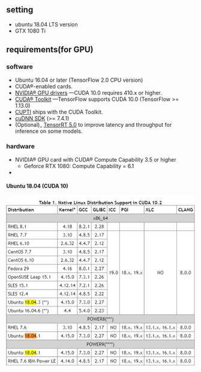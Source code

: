 ## setting

- ubuntu 18.04 LTS version
- GTX 1080 Ti

## requirements(for GPU)

### software
- Ubuntu 16.04 or later (TensorFlow 2.0 CPU version)
- CUDA®-enabled cards.
- [NVIDIA® GPU drivers](https://www.nvidia.com/drivers)  —CUDA 10.0 requires 410.x or higher.
- [CUDA® Toolkit](https://developer.nvidia.com/cuda-toolkit-archive)  —TensorFlow supports CUDA 10.0 (TensorFlow >= 1.13.0)
- [CUPTI](http://docs.nvidia.com/cuda/cupti/)  ships with the CUDA Toolkit.
- [cuDNN SDK](https://developer.nvidia.com/cudnn)  (>= 7.4.1)
-  (Optional)_  [TensorRT 5.0](https://docs.nvidia.com/deeplearning/sdk/tensorrt-install-guide/index.html)  to improve latency and throughput for inference on some models.

### hardware
- NVIDIA® GPU card with CUDA® Compute Capability 3.5 or higher
	* Geforce RTX 1080: Compute Capability = 6.1
- 




#### Ubuntu 18.04 (CUDA 10)


![](https://github.com/an-seunghwan/an-seunghwan.github.io/blob/master/assets/img/ubuntu1.PNG?raw=true)


<!--stackedit_data:
eyJoaXN0b3J5IjpbLTk1MTE3NjkyMCwtODQxNTk4MjEwLC0zOT
E3MTM2NV19
-->
